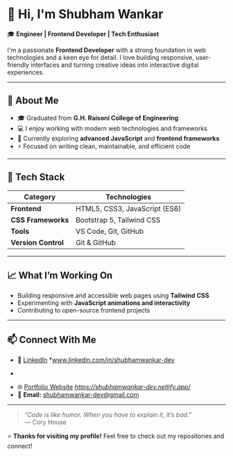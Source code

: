 # 👋 Hi, I'm Shubham Wankar

🎓 **Engineer | Frontend Developer | Tech Enthusiast**

I'm a passionate **Frontend Developer** with a strong foundation in web technologies and a keen eye for detail. I love building responsive, user-friendly interfaces and turning creative ideas into interactive digital experiences.

---

## 🚀 About Me

- 🎓 Graduated from **G.H. Raisoni College of Engineering**  
- 💻 I enjoy working with modern web technologies and frameworks  
- 🌱 Currently exploring **advanced JavaScript** and **frontend frameworks**  
- ⚡ Focused on writing clean, maintainable, and efficient code  

---

## 🧠 Tech Stack

| Category | Technologies |
|-----------|---------------|
| **Frontend** | HTML5, CSS3, JavaScript (ES6) |
| **CSS Frameworks** | Bootstrap 5, Tailwind CSS |
| **Tools** | VS Code, Git, GitHub |
| **Version Control** | Git & GitHub |

---

## 📈 What I’m Working On
- Building responsive and accessible web pages using **Tailwind CSS**
- Experimenting with **JavaScript animations and interactivity**
- Contributing to open-source frontend projects

---

## 📫 Connect With Me

- 💼 [LinkedIn](#) *www.linkedin.com/in/shubhamwankar-dev

*  
- 🌐 [Portfolio Website](#) *https://shubhamwankar-dev.netlify.app/*  
- 📧 **Email:** shubhamwankar-dev@gmail.com  

---

> _"Code is like humor. When you have to explain it, it’s bad."_  
> — Cory House

⭐ **Thanks for visiting my profile!** Feel free to check out my repositories and connect!

